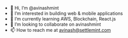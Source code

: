 - 👋 Hi, I’m @avinashmint
- 👀 I’m interested in building web & mobile applications
- 🌱 I’m currently learning AWS, Blockchain, React.js
- 💞️ I’m looking to collaborate on avinashmint
- 📫 How to reach me at avinash@settlemint.com

<!---
avinashmint/avinashmint is a ✨ special ✨ repository because its `README.md` (this file) appears on your GitHub profile.
You can click the Preview link to take a look at your changes.
--->
